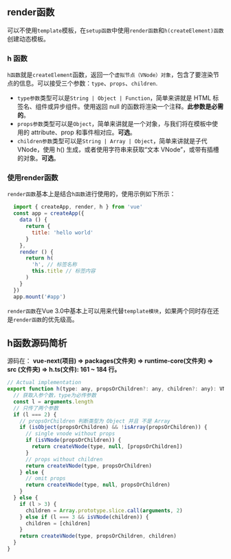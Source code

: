 ## render函数

可以不使用`template`模板，在`setup函数`中使用`render函数`和`h(createElement)函数`创建动态模板。

### h 函数

`h函数`就是`createElement`函数，返回一个`虚拟节点（VNode）对象`，包含了要渲染节点的信息。可以接受三个参数：`type`、`props`、`children`.

- `type参数`类型可以是`String | Object | Function`，简单来讲就是 HTML 标签名、组件或异步组件。使用返回 null 的函数将渲染一个注释。**此参数是必需的**。
- `props参数`类型可以是`Object`，简单来讲就是一个对象，与我们将在模板中使用的 attribute、prop 和事件相对应。**可选**。
- `children参数`类型可以是`String | Array | Object`，简单来讲就是子代 VNode，使用 h() 生成，或者使用字符串来获取“文本 VNode”，或带有插槽的对象。**可选**。

### 使用render函数

`render函数`基本上是结合`h函数`进行使用的，使用示例如下所示：

```js
  import { createApp, render, h } from 'vue'
  const app = createApp({
    data () {
      return {
        title: 'hello world'
      }
    },
    render () {
      return h(
        'h', // 标签名称
        this.title // 标签内容
      )
    }
  })
  app.mount('#app')
```

`render函数`在Vue 3.0中基本上可以用来代替`template模块`，如果两个同时存在还是`render函数`的优先级高。

## h函数源码简析

源码在： **vue-next(项目) => packages(文件夹) => runtime-core(文件夹) => src (文件夹) => h.ts(文件): 161 ~ 184 行。**

```js
// Actual implementation
export function h(type: any, propsOrChildren?: any, children?: any): VNode {
  // 获取入参个数，type为必传参数
  const l = arguments.length
  // 只传了两个参数
  if (l === 2) {
    // propsOrChildren 判断类型为 Object 并且 不是 Array
    if (isObject(propsOrChildren) && !isArray(propsOrChildren)) {
      // single vnode without props
      if (isVNode(propsOrChildren)) {
        return createVNode(type, null, [propsOrChildren])
      }
      // props without children
      return createVNode(type, propsOrChildren)
    } else {
      // omit props
      return createVNode(type, null, propsOrChildren)
    }
  } else {
    if (l > 3) {
      children = Array.prototype.slice.call(arguments, 2)
    } else if (l === 3 && isVNode(children)) {
      children = [children]
    }
    return createVNode(type, propsOrChildren, children)
  }
}
```